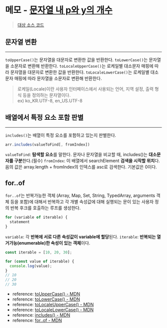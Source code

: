 # 메모 - [문자열 내 p와 y의 개수](https://school.programmers.co.kr/learn/courses/30/lessons/12916)

> [대상 소스 코드](./solution.js)

## 문자열 변환

  ---
  `toUpperCase()`는 문자열을 대문자로 변환한 값을 반환한다.
  `toLowerCase()`는 문자열을 소문자로 변환해 반환한다.
  `toLocaleUpperCase()`는 로케일별 대소문자 매핑에 따라 문자열을 대문자로 변환한 값을 반환한다.
  `toLocaleLowerCase()`는 로케일별 대소문자 매핑에 따라 문자열을 소문자로 변환해 반환한다.

  > 로케일(Locale)이란 사용자 인터페이스에서 사용되는 언어, 지역 설정, 출력 형식 등을 정의하는 문자열이다.  
  > ex) ko_KR.UTF-8, en_US.UTF-8

## 배열에서 특정 요소 포함 판별

  ---
  `includes()`는 배열이 특정 요소를 포함하고 있는지 판별한다.

  ```javascript
  arr.includes(valueToFind[, fromIndex])
  ```

  `valueToFind`: **탐색할 요소**를 말한다. 문자나 문자열을 비교할 때, includes()는 **대소문자를 구분**한다.(필수)
  `fromIndex`: 이 배열에서 searchElement **검색을 시작할 위치**다. 음의 값은 array.length + fromIndex의 인덱스를 asc로 검색한다. 기본값은 0이다.

## for..of

`for..of`는 반복가능한 객체 (Array, Map, Set, String, TypedArray, arguments 객체 등을 포함)에 대해서 반복하고 각 개별 속성값에 대해 실행되는 문이 있는 사용자 정의 반복 후크를 호출하는 루프를 생성한다.

```javascript
for (variable of iterable) {
  statement
}
```

`variable`: 각 **반복에 서로 다른 속성값이 variable에 할당**된다.
`iterable`: **반복되는 열거가능(enumerable)한 속성이 있는 객체**이다.

```javascript
const iterable = [10, 20, 30];

for (const value of iterable) {
  console.log(value);
}
// 10
// 20
// 30
```

- reference: [toUpperCase() - MDN](https://developer.mozilla.org/ko/docs/Web/JavaScript/Reference/Global_Objects/String/toUpperCase)
- reference: [toLowerCase() - MDN](https://developer.mozilla.org/ko/docs/Web/JavaScript/Reference/Global_Objects/String/toLowerCase)
- reference: [toLocaleUpperCase() - MDN](https://developer.mozilla.org/en-US/docs/Web/JavaScript/Reference/Global_Objects/String/toLocaleUpperCase)
- reference: [toLocaleLowerCase() - MDN](https://developer.mozilla.org/en-US/docs/Web/JavaScript/Reference/Global_Objects/String/toLocaleLowerCase)
- reference: [includes() - MDN](https://developer.mozilla.org/ko/docs/Web/JavaScript/Reference/Global_Objects/Array/includes)
- reference: [for..of - MDN](https://developer.mozilla.org/ko/docs/Web/JavaScript/Reference/Statements/for...of)
